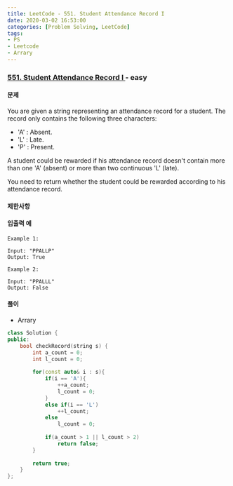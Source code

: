 ```yaml
---
title: LeetCode - 551. Student Attendance Record I
date: 2020-03-02 16:53:00
categories: [Problem Solving, LeetCode]
tags:
- PS
- Leetcode
- Arrary
---
```


### [ 551. Student Attendance Record I ](https://leetcode.com/problems/student-attendance-record-i/) - easy

#### 문제

You are given a string representing an attendance record for a student. The record only contains the following three characters:
  
  - 'A' : Absent.
  - 'L' : Late.
  - 'P' : Present.
  
A student could be rewarded if his attendance record doesn't contain more than one 'A' (absent) or more than two continuous 'L' (late).

You need to return whether the student could be rewarded according to his attendance record.

#### 제한사항

#### 입출력 예

```
Example 1:

Input: "PPALLP"
Output: True
```

```
Example 2:

Input: "PPALLL"
Output: False
```

#### 풀이
  - Arrary

```cpp
class Solution {
public:
    bool checkRecord(string s) {
        int a_count = 0;
        int l_count = 0;
        
        for(const auto& i : s){
            if(i == 'A'){
                ++a_count;
                l_count = 0;
            }
            else if(i == 'L')
                ++l_count;
            else
                l_count = 0;
            
            if(a_count > 1 || l_count > 2)
                return false;
        }
        
        return true;
    }
};
```
